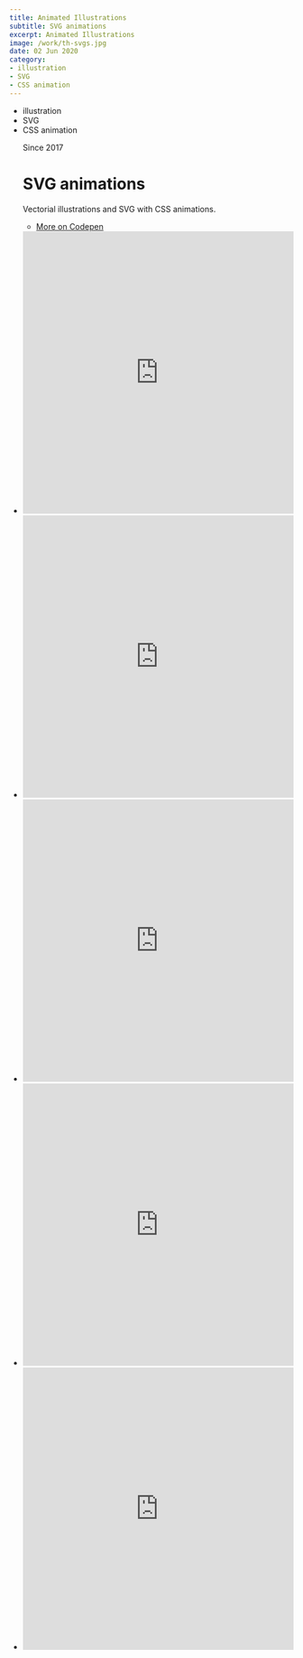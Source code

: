 ```yaml
---
title: Animated Illustrations
subtitle: SVG animations
excerpt: Animated Illustrations
image: /work/th-svgs.jpg
date: 02 Jun 2020
category: 
- illustration
- SVG
- CSS animation
---
```


<ul class="tags">
    <li>illustration</li>
    <li>SVG</li>
    <li>CSS animation</li>
</ul>
<ul class="single">
    <div class="content">
        <p class="content-date">Since 2017</p>
        <h1>SVG animations</h1>
        <p>Vectorial illustrations and SVG with CSS animations.</p>
        <ul class="music-list">
            <li><a target="_blank" rel="noreferrer" href="https://codepen.io/marianab" class="heart">More on Codepen</a></li>
        </ul>
    </div>
    <li><iframe height="500" scrolling="no" title="CodePenChallenge: SKELETONS ☠️" src="https://codepen.io/marianab/embed/aREPzX?height=265&amp;theme-id=default&amp;default-tab=html,result" frameborder="no" allowtransparency="true" allowfullscreen="allowfullscreen" style="width: 100%;"> See the Pen <a href="https://codepen.io/marianab/pen/aREPzX">CodePenChallenge: SKELETONS ☠️</a> by Mariana (<a href="https://codepen.io/marianab">@marianab</a>) on <a href="https://codepen.io">CodePen</a>. </iframe></li>
    <li><iframe height="500" scrolling="no" title="New Year card - Happy 2020" src="https://codepen.io/marianab/embed/JjoyYwR?height=265&amp;theme-id=default&amp;default-tab=html,result" frameborder="no" allowtransparency="true" allowfullscreen="allowfullscreen" style="width: 100%;"> See the Pen <a href="https://codepen.io/marianab/pen/JjoyYwR">New Year card - Happy 2020</a> by Mariana (<a href="https://codepen.io/marianab">@marianab</a>) on <a href="https://codepen.io">CodePen</a>. </iframe></li>
    <li><iframe height="500" scrolling="no" title="CodePenChallenge: 403 Forbidden Page" src="https://codepen.io/marianab/embed/EedpEb?height=265&amp;theme-id=default&amp;default-tab=html,result" frameborder="no" allowtransparency="true" allowfullscreen="allowfullscreen" style="width: 100%;"> See the Pen <a  href="https://codepen.io/marianab/pen/EedpEb">CodePenChallenge: 403 Forbidden Page</a> by Mariana (<a  href="https://codepen.io/marianab">@marianab</a>) on <a href="https://codepen.io">CodePen</a>. </iframe></li>
    <li><iframe height="500" scrolling="no" title="George Melies moon animation" src="https://codepen.io/marianab/embed/joXOVY?height=265&amp;theme-id=default&amp;default-tab=html,result" frameborder="no" allowtransparency="true" allowfullscreen="allowfullscreen" style="width: 100%;"> See the Pen <a href="https://codepen.io/marianab/pen/joXOVY">George Melies moon animation</a> by Mariana (<a href="https://codepen.io/marianab">@marianab</a>) on <a href="https://codepen.io">CodePen</a>. </iframe></li>
    <li><iframe height="500" scrolling="no" title="CSS open store animation" src="https://codepen.io/marianab/embed/XPOQaR?height=265&amp;theme-id=default&amp;default-tab=html,result" frameborder="no" allowtransparency="true" allowfullscreen="allowfullscreen" style="width: 100%;"> See the Pen <a href="https://codepen.io/marianab/pen/XPOQaR">CSS open store animation</a> by Mariana (<a href="https://codepen.io/marianab">@marianab</a>) on <a href="https://codepen.io">CodePen</a>. </iframe></li>
</ul>